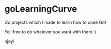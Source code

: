 # goLearningCurve

Go projects which I made to learn how to code Go!

Fell free to do whatever you want with them :)

njoy!
